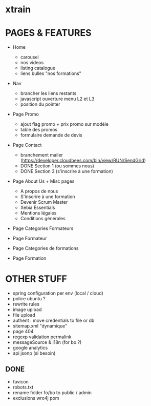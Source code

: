 xtrain
======

PAGES & FEATURES
================

- Home
    - carousel
    - nos videos
    - listing catalogue
    - liens bulles "nos formations"

- Nav
    - brancher les liens restants
    - javascript ouverture menu L2 et L3
    - position du pointer

- Page Promo
    - ajout flag promo + prix promo sur modèle
    - table des promos
    - formulaire demande de devis

- Page Contact
    - branchement mailer (https://developer.cloudbees.com/bin/view/RUN/SendGrid)
    - DONE Section 1 (ou sommes nous)
    - DONE Section 3 (s'inscrire à une formation)

- Page About Us + Misc pages
    - A propos de nous
    - S'inscrire à une formation
    - Devenir Scrum Master
    - Xebia Essentials
    - Mentions légales
    - Conditions générales

- Page Categories Formateurs

- Page Formateur

- Page Categories de formations

- Page Formation

OTHER STUFF
===========

- spring configuration per env (local / cloud)
- police ubuntu ?
- rewrite rules
- image upload
- file upload
- authent : move credentials to file or db
- sitemap.xml "dynamique"
- page 404
- regexp validation permalink
- messageSource & i18n (for bo ?)
- google analytics
- api jsonp (si besoin)

DONE
----

- favicon
- robots.txt
- rename folder fo/bo to public / admin
- exclusions wro4j pom